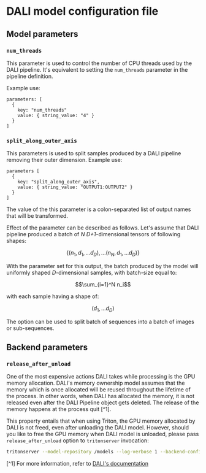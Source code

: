 # DALI model configuration file

## Model parameters

### `num_threads`
This parameter is used to control the number of CPU threads used by the DALI pipeline. It's equivalent to setting the `num_threads` parameter in the pipeline definition.

Example use:
```pbtxt
parameters: [
  {
    key: "num_threads"
    value: { string_value: "4" }
  }
]
```

### `split_along_outer_axis`
This parameters is used to split samples produced by a DALI pipeline removing their outer dimension.
Example use:
```pbtxt
parameters [
  {
    key: "split_along_outer_axis",
    value: { string_value: "OUTPUT1:OUTPUT2" }
  }
]
```
The value of the this parameter is a colon-separated list of output names that will be transformed.

Effect of the parameter can be described as follows. Let's assume that DALI pipeline produced a batch of _N_ _D+1_-dimensional tensors of following shapes:

$$\lbrace (n_1, d_1, ... d_D), ... (n_N, d_1, ... d_D)\rbrace$$

With the parameter set for this output, the batch produced by the model will uniformly shaped  _D_-dimensional samples, with batch-size equal to:

$$\sum_{i=1}^N n_i$$

with each sample having a shape of:

$$(d_1, ... d_D)$$

The option can be used to split batch of sequences into a batch of images or sub-sequences.

## Backend parameters

### `release_after_unload`

One of the most expensive actions DALI takes while processing is the GPU memory allocation. DALI's
memory ownership model assumes that the memory which is once allocated will be reused throughout
the lifetime of the process. In other words, when DALI has allocated the memory, it is not released even
after the DALI Pipeline object gets deleted. The release of the memory happens at the process quit [^1].

This property entails that when using Triton, the GPU memory allocated by DALI is not freed, even
after unloading the DALI model. However, should you like to free the GPU memory when DALI model is
unloaded, please pass `release_after_unload` option to `tritonserver` invocation:

```bash
tritonserver --model-repository /models --log-verbose 1 --backend-config=dali,release_after_unload=true
```

[^1] For more information, refer to [DALI's documentation](https://docs.nvidia.com/deeplearning/dali/main-user-guide/docs/advanced_topics_performance_tuning.html#freeing-memory-pools)

